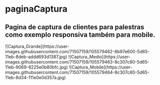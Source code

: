 # paginaCaptura
<h2>Pagina de captura de clientes para palestras como exemplo responsiva também para mobile.</h2>
![Captura_Grande](https://user-images.githubusercontent.com/71507159/105579462-8b97e600-5d65-11eb-8deb-addd693d1387.jpg) ![Captura_Medio](https://user-images.githubusercontent.com/71507159/105579463-8c307c80-5d65-11eb-9069-8225e0b80bfc.jpg) ![Captura_Mobile](https://user-images.githubusercontent.com/71507159/105579464-8c307c80-5d65-11eb-8d34-111e0e0d357a.jpg)
